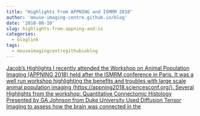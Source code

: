 ```yaml
---
title: "Highlights From APPNING and ISMRM 2018"
author: 'mouse-imaging-centre.github.io/blog'
date: '2018-08-10'
slug: highlights-from-appning-and-is
categories:
  - bloglink
tags:
  - mouseimagingcentregithubioblog
---
```


[Jacob’s Highlights I recently attended the Workshop on Animal Population Imaging (APPNING 2018) held after the ISMRM conference in Paris. It was a well run workshop highlighting the benefits and troubles with large scale animal population imaging (https://appning2018.sciencesconf.org/). Several Highlights from the workshop: Quantitative Connectomic Histology Presented by GA Johnson from Duke University Used Diffusion Tensor Imaging to assess how the brain was connected in the<i class="fas fa-external-link-alt"></i>](https://mouse-imaging-centre.github.io/blog/blog/post/2018-08-10_ismrm-highlights/)

